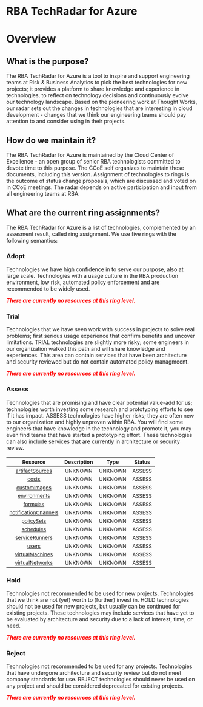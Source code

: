 
RBA TechRadar for Azure
=======================

# Overview

## What is the purpose?


The RBA TechRadar for Azure is a tool to inspire and support engineering teams at Risk & Business Analytics to pick the best technologies for new projects; it provides a platform to share knowledge and experience in technologies, to reflect on technology decisions and continuously evolve our technology landscape.  Based on the pioneering work at Thought Works, our radar sets out the changes in technologies that are interesting in cloud development - changes that we think our engineering teams should pay attention to and consider using in their projects.
## How do we maintain it?


The RBA TechRadar for Azure is maintained by the Cloud Center of Excellence - an open group of senior RBA technologists committed to devote time to this purpose.  The CCoE self organizes to maintain these documents, including this version.  Assignment of technologies to rings is the outcome of status change proposals, which are discussed and voted on in CCoE meetings.  The radar depends on active participation and input from all engineering teams at RBA.
## What are the current ring assignments?


The RBA TechRadar for Azure is a list of technologies, complemented by an assesment result, called ring assignment.  We use five rings with the following semantics:
### Adopt


Technologies we have high confidence in to serve our purpose, also at large scale.  Technologies with a usage culture in the RBA production environment, low risk, automated policy enforcement and are recommended to be widely used.  
  
***<font color="red"> There are currently no resources at this ring level. </font>***
### Trial


Technologies that we have seen work with success in projects to solve real problems;  first serious usage experience that confirm benefits and uncover limitations.  TRIAL technologies are slightly more risky; some engineers in our organization walked this path and will share knowledge and experiences.  This area can contain services that have been architecture and security reviewed but do not contain automated policy managmeent.  
  
***<font color="red"> There are currently no resources at this ring level. </font>***
### Assess


Technologies that are promising and have clear potential value-add for us; technologies worth investing some research and prototyping efforts to see if it has impact.  ASSESS technologies have higher risks;  they are often new to our organization and highly unproven within RBA.  You will find some engineers that have knowledge in the technology and promote it, you may even find teams that have started a prototyping effort.  These technologies can also include services that are currently in architecture or security review.  

|<sub>Resource</sub>|<sub>Description</sub>|<sub>Type</sub>|<sub>Status</sub>|
| :---: | :---: | :---: | :---: |
|<sub>[artifactSources](https://github.com/openrba/python-azure-techradar/tree/master/Microsoft.Batch/labs/artifactSources)</sub>|<sub>UNKNOWN</sub>|<sub>UNKNOWN</sub>|<sub>ASSESS</sub>|
|<sub>[costs](https://github.com/openrba/python-azure-techradar/tree/master/Microsoft.Batch/labs/costs)</sub>|<sub>UNKNOWN</sub>|<sub>UNKNOWN</sub>|<sub>ASSESS</sub>|
|<sub>[customImages](https://github.com/openrba/python-azure-techradar/tree/master/Microsoft.Batch/labs/customImages)</sub>|<sub>UNKNOWN</sub>|<sub>UNKNOWN</sub>|<sub>ASSESS</sub>|
|<sub>[environments](https://github.com/openrba/python-azure-techradar/tree/master/Microsoft.Batch/labs/environments)</sub>|<sub>UNKNOWN</sub>|<sub>UNKNOWN</sub>|<sub>ASSESS</sub>|
|<sub>[formulas](https://github.com/openrba/python-azure-techradar/tree/master/Microsoft.Batch/labs/formulas)</sub>|<sub>UNKNOWN</sub>|<sub>UNKNOWN</sub>|<sub>ASSESS</sub>|
|<sub>[notificationChannels](https://github.com/openrba/python-azure-techradar/tree/master/Microsoft.Batch/labs/notificationChannels)</sub>|<sub>UNKNOWN</sub>|<sub>UNKNOWN</sub>|<sub>ASSESS</sub>|
|<sub>[policySets](https://github.com/openrba/python-azure-techradar/tree/master/Microsoft.Batch/labs/policySets)</sub>|<sub>UNKNOWN</sub>|<sub>UNKNOWN</sub>|<sub>ASSESS</sub>|
|<sub>[schedules](https://github.com/openrba/python-azure-techradar/tree/master/Microsoft.Batch/labs/schedules)</sub>|<sub>UNKNOWN</sub>|<sub>UNKNOWN</sub>|<sub>ASSESS</sub>|
|<sub>[serviceRunners](https://github.com/openrba/python-azure-techradar/tree/master/Microsoft.Batch/labs/serviceRunners)</sub>|<sub>UNKNOWN</sub>|<sub>UNKNOWN</sub>|<sub>ASSESS</sub>|
|<sub>[users](https://github.com/openrba/python-azure-techradar/tree/master/Microsoft.Batch/labs/users)</sub>|<sub>UNKNOWN</sub>|<sub>UNKNOWN</sub>|<sub>ASSESS</sub>|
|<sub>[virtualMachines](https://github.com/openrba/python-azure-techradar/tree/master/Microsoft.Batch/labs/virtualMachines)</sub>|<sub>UNKNOWN</sub>|<sub>UNKNOWN</sub>|<sub>ASSESS</sub>|
|<sub>[virtualNetworks](https://github.com/openrba/python-azure-techradar/tree/master/Microsoft.Batch/labs/virtualNetworks)</sub>|<sub>UNKNOWN</sub>|<sub>UNKNOWN</sub>|<sub>ASSESS</sub>|

### Hold


Technologies not recommended to be used for new projects. Technologies that we think are not (yet) worth to (further) invest in.  HOLD technologies should not be used for new projects, but usually can be continued for existing projects.  These technologies may include services that have yet to be evaluated by architecture and security due to a lack of interest, time, or need.  
  
***<font color="red"> There are currently no resources at this ring level. </font>***
### Reject


Technologies not recommended to be used for any projects. Technologies that have undergone architecture and security review but do not meet company standards for use.  REJECT technologies should never be used on any project and should be considered deprecated for existing projects.  
  
***<font color="red"> There are currently no resources at this ring level. </font>***